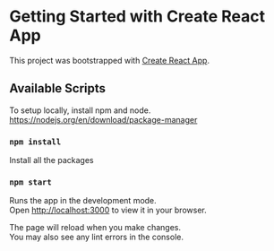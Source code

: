 # Getting Started with Create React App

This project was bootstrapped with [Create React App](https://github.com/facebook/create-react-app).

## Available Scripts

To setup locally, install npm and node. https://nodejs.org/en/download/package-manager

### `npm install`
Install all the packages

### `npm start`

Runs the app in the development mode.\
Open [http://localhost:3000](http://localhost:3000) to view it in your browser.

The page will reload when you make changes.\
You may also see any lint errors in the console.



